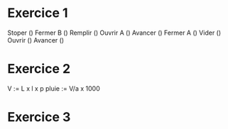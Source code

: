 # Exercice 1

Stoper ()
Fermer B ()
Remplir ()
Ouvrir A ()
Avancer ()
Fermer A ()
Vider ()
Ouvrir ()
Avancer ()

# Exercice 2

V := L x l x p
pluie := V/a x 1000

# Exercice 3 
